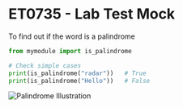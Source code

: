 # ET0735 - Lab Test Mock

To find out if the word is a palindrome

```python
from mymodule import is_palindrome

# Check simple cases
print(is_palindrome("radar"))   # True
print(is_palindrome("Hello"))   # False
```

![Palindrome Illustration](images/palindrome.jpeg)